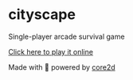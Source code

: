 # cityscape
Single-player arcade survival game

[Click here to play it online](https://diogoeichert.github.io/cityscape)

Made with 💚 powered by [core2d](https://diogoeichert.github.io/core2d)
